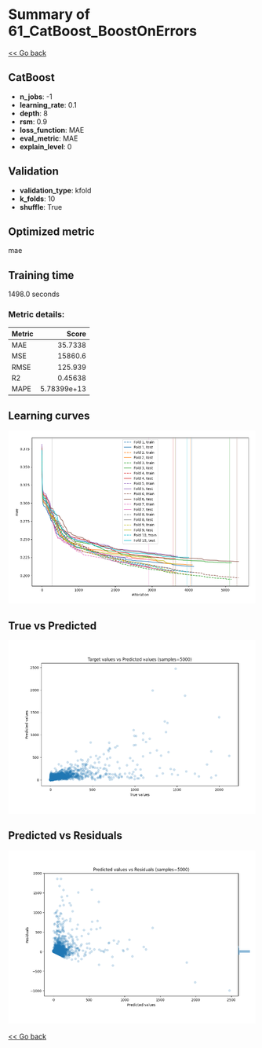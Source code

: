 # Summary of 61_CatBoost_BoostOnErrors

[<< Go back](../README.md)


## CatBoost
- **n_jobs**: -1
- **learning_rate**: 0.1
- **depth**: 8
- **rsm**: 0.9
- **loss_function**: MAE
- **eval_metric**: MAE
- **explain_level**: 0

## Validation
 - **validation_type**: kfold
 - **k_folds**: 10
 - **shuffle**: True

## Optimized metric
mae

## Training time

1498.0 seconds

### Metric details:
| Metric   |           Score |
|:---------|----------------:|
| MAE      |    35.7338      |
| MSE      | 15860.6         |
| RMSE     |   125.939       |
| R2       |     0.45638     |
| MAPE     |     5.78399e+13 |



## Learning curves
![Learning curves](learning_curves.png)
## True vs Predicted

![True vs Predicted](true_vs_predicted.png)


## Predicted vs Residuals

![Predicted vs Residuals](predicted_vs_residuals.png)



[<< Go back](../README.md)
